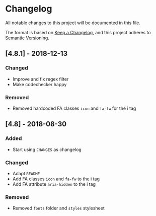 # Changelog
All notable changes to this project will be documented in this file.

The format is based on [Keep a Changelog](https://keepachangelog.com/en/1.0.0/),
and this project adheres to [Semantic Versioning](https://semver.org/spec/v2.0.0.html).

## [4.8.1] - 2018-12-13
### Changed
- Improve and fix regex filter
- Make codechecker happy

### Removed
- Removed hardcoded FA classes `icon` and `fa-fw` for the i tag

## [4.8] - 2018-08-30
### Added
- Start using `CHANGES` as changelog

### Changed
- Adapt `README`
- Add FA classes `icon` and `fa-fw` to the i tag
- Add FA attribute `aria-hidden` to the i tag

### Removed
- Removed `fonts` folder and `styles` stylesheet
